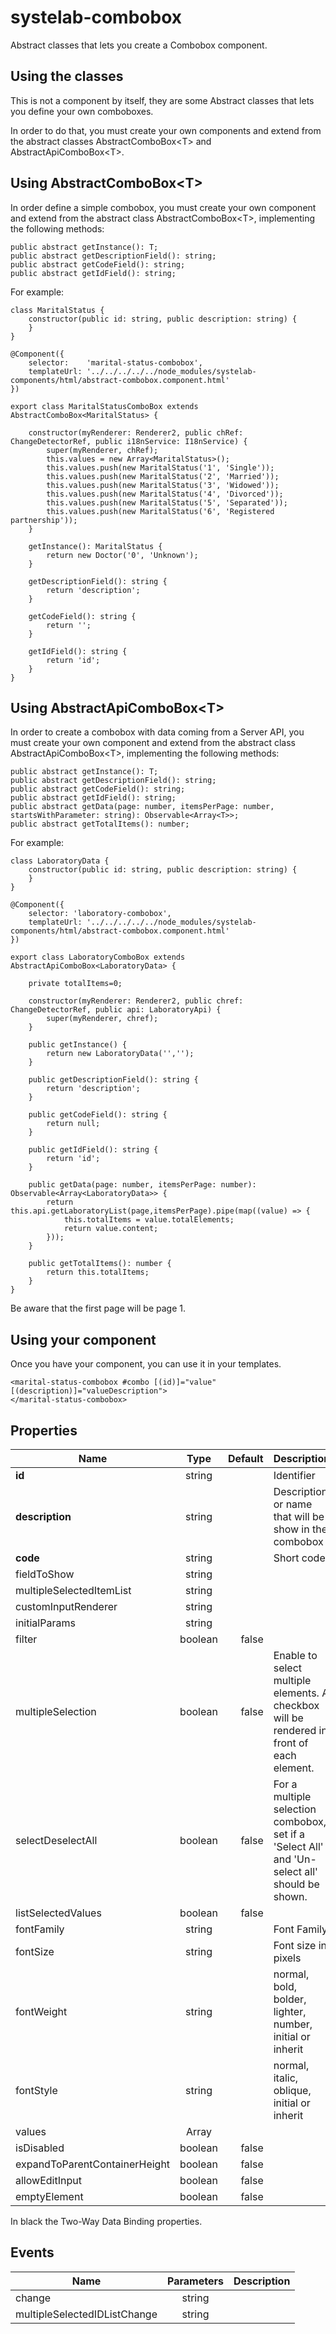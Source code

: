 # systelab-combobox

Abstract classes that lets you create a Combobox component.

## Using the classes

This is not a component by itself, they are some Abstract classes that lets you define your own comboboxes.

In order to do that, you must create your own components and extend from the abstract classes AbstractComboBox&lt;T&gt; and AbstractApiComboBox&lt;T&gt;.

## Using AbstractComboBox&lt;T&gt;

In order define a simple combobox, you must create your own component and extend from the abstract class AbstractComboBox&lt;T&gt;, implementing the following methods:

```
public abstract getInstance(): T;
public abstract getDescriptionField(): string;
public abstract getCodeField(): string;
public abstract getIdField(): string;
```


For example:

```
class MaritalStatus {
    constructor(public id: string, public description: string) {
    }
}

@Component({
    selector:    'marital-status-combobox',
    templateUrl: '../../../../../node_modules/systelab-components/html/abstract-combobox.component.html'
})

export class MaritalStatusComboBox extends AbstractComboBox<MaritalStatus> {

    constructor(myRenderer: Renderer2, public chRef: ChangeDetectorRef, public i18nService: I18nService) {
        super(myRenderer, chRef);
        this.values = new Array<MaritalStatus>();
        this.values.push(new MaritalStatus('1', 'Single'));
        this.values.push(new MaritalStatus('2', 'Married'));
        this.values.push(new MaritalStatus('3', 'Widowed'));
        this.values.push(new MaritalStatus('4', 'Divorced'));
        this.values.push(new MaritalStatus('5', 'Separated'));
        this.values.push(new MaritalStatus('6', 'Registered partnership'));
    }

    getInstance(): MaritalStatus {
        return new Doctor('0', 'Unknown');
    }

    getDescriptionField(): string {
        return 'description';
    }

    getCodeField(): string {
        return '';
    }

    getIdField(): string {
        return 'id';
    }
}

```

## Using AbstractApiComboBox&lt;T&gt;

In order to create a combobox with data coming from a Server API, you must create your own component and extend from the abstract class AbstractApiComboBox&lt;T&gt;, implementing the following methods:

```
public abstract getInstance(): T;
public abstract getDescriptionField(): string;
public abstract getCodeField(): string;
public abstract getIdField(): string;
public abstract getData(page: number, itemsPerPage: number, startsWithParameter: string): Observable<Array<T>>;
public abstract getTotalItems(): number;
```

For example:

```
class LaboratoryData {
    constructor(public id: string, public description: string) {
    }
}

@Component({
    selector: 'laboratory-combobox',
    templateUrl: '../../../../../node_modules/systelab-components/html/abstract-combobox.component.html'
})

export class LaboratoryComboBox extends AbstractApiComboBox<LaboratoryData> {

    private totalItems=0;

    constructor(myRenderer: Renderer2, public chref: ChangeDetectorRef, public api: LaboratoryApi) {
        super(myRenderer, chref);
    }

    public getInstance() {
        return new LaboratoryData('','');
    }

    public getDescriptionField(): string {
        return 'description';
    }

    public getCodeField(): string {
        return null;
    }

    public getIdField(): string {
        return 'id';
    }

    public getData(page: number, itemsPerPage: number): Observable<Array<LaboratoryData>> {
        return this.api.getLaboratoryList(page,itemsPerPage).pipe(map((value) => {
            this.totalItems = value.totalElements;
            return value.content;
        }));
    }

    public getTotalItems(): number {
        return this.totalItems;
    }
}
```

Be aware that the first page will be page 1.

## Using your component
Once you have your component, you can use it in your templates.

```
<marital-status-combobox #combo [(id)]="value" [(description)]="valueDescription">
</marital-status-combobox>
```

## Properties

| Name          | Type        | Default  | Description |
| ------------- |:-----------:| --------:| --------    |
| **id** | string | | Identifier |
| **description** | string | | Description or name that will be show in the combobox|
| **code**          | string      |          | Short code |
| fieldToShow          | string      |          ||
| multipleSelectedItemList          | string      |          ||
| customInputRenderer          | string      |          ||
| initialParams          | string      |          ||
| filter          | boolean      | false         ||
| multipleSelection          | boolean      | false         | Enable to select multiple elements. A checkbox will be rendered in front of each element.  |
| selectDeselectAll          | boolean      | false          | For a multiple selection combobox, set if a 'Select All' and 'Un-select all' should be shown. |
| listSelectedValues          | boolean      | false         ||
| fontFamily          | string      |          | Font Family |
| fontSize          | string      |          | Font size in pixels |
| fontWeight          | string      |          | normal, bold, bolder, lighter, number, initial or inherit |
| fontStyle          | string      |          | normal, italic, oblique, initial or inherit |
| values          | Array<any>      |          ||
| isDisabled          | boolean      | false         | |
| expandToParentContainerHeight          | boolean      | false          ||
| allowEditInput          | boolean      | false          ||
| emptyElement          | boolean      | false          ||

In black the Two-Way Data Binding properties.

## Events


| Name          | Parameters        | Description  |
| ------------- |:-----------:| --------|
| change            | string      |          ||
| multipleSelectedIDListChange            | string      |          ||
